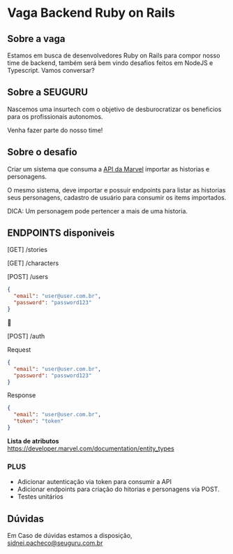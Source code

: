 # Vaga Backend Ruby on Rails

## Sobre a vaga

Estamos em busca de desenvolvedores Ruby on Rails para compor nosso time de backend, também será bem vindo desafios feitos em NodeJS e Typescript. Vamos conversar?

## Sobre a SEUGURU

Nascemos uma insurtech com o objetivo de desburocratizar os beneficios para os profissionais autonomos.

Venha fazer parte do nosso time!

## Sobre o desafio

Criar um sistema que consuma a [API da Marvel](https://developer.marvel.com/) importar as historias e personagens.

O mesmo sistema, deve importar e possuir endpoints para listar as historias seus personagens, cadastro de usuário para consumir os items importados.

DICA: Um personagem pode pertencer a mais de uma historia.

## ENDPOINTS disponiveis

[GET] /stories

[GET] /characters

[POST] /users
```json
{
  "email": "user@user.com.br",
  "password": "password123"
}
```


[POST] /auth
  
  Request
```json
{
  "email": "user@user.com.br",
  "password": "password123"
}
```
  Response
  ```json
  {
    "email": "user@user.com.br",
    "token": "token"
  }
  ```

**Lista de atributos**
https://developer.marvel.com/documentation/entity_types

### PLUS

 - Adicionar autenticação via token para consumir a API
 - Adicionar endpoints para criação do hitorias e personagens via POST.
 - Testes unitários


## Dúvidas 

Em Caso de dúvidas estamos a disposição,
sidnei.pacheco@seuguru.com.br



